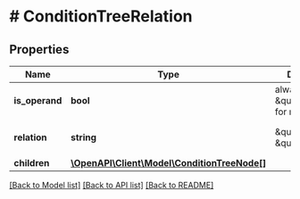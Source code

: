 # # ConditionTreeRelation

## Properties

Name | Type | Description | Notes
------------ | ------------- | ------------- | -------------
**is_operand** | **bool** | always \&quot;false\&quot; for relations | [optional] [default to false]
**relation** | **string** | \&quot;and\&quot;, \&quot;or\&quot; | [optional] [default to 'and']
**children** | [**\OpenAPI\Client\Model\ConditionTreeNode[]**](ConditionTreeNode.md) |  | [optional]

[[Back to Model list]](../../README.md#models) [[Back to API list]](../../README.md#endpoints) [[Back to README]](../../README.md)
